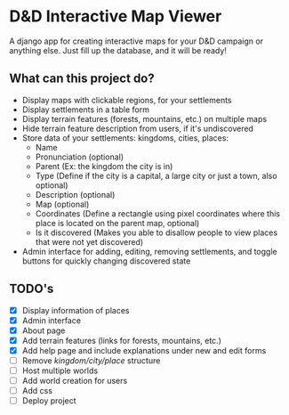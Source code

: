 # D&D Interactive Map Viewer

A django app for creating interactive maps for your D&D campaign or anything else. 
Just fill up the database, and it will be ready!

## What can this project do?

 - Display maps with clickable regions, for your settlements
 - Display settlements in a table form
 - Display terrain features (forests, mountains, etc.) on multiple maps
 - Hide terrain feature description from users, if it's undiscovered
 - Store data of your settlements: kingdoms, cities, places:
   - Name
   - Pronunciation (optional)
   - Parent (Ex: the kingdom the city is in)
   - Type (Define if the city is a capital, a large city or just a town, also optional)
   - Description (optional)
   - Map (optional)
   - Coordinates (Define a rectangle using pixel coordinates where this place is located on the parent map, optional)
   - Is it discovered (Makes you able to disallow people to view places that were not yet discovered)
 - Admin interface for adding, editing, removing settlements, and toggle buttons for quickly changing discovered state


## TODO's

- [X] Display information of places 
- [X] Admin interface
- [X] About page
- [X] Add terrain features (links for forests, mountains, etc.)
- [X] Add help page and include explanations under new and edit forms
- [ ] Remove *kingdom/city/place* structure
- [ ] Host multiple worlds
- [ ] Add world creation for users
- [ ] Add css
- [ ] Deploy project
